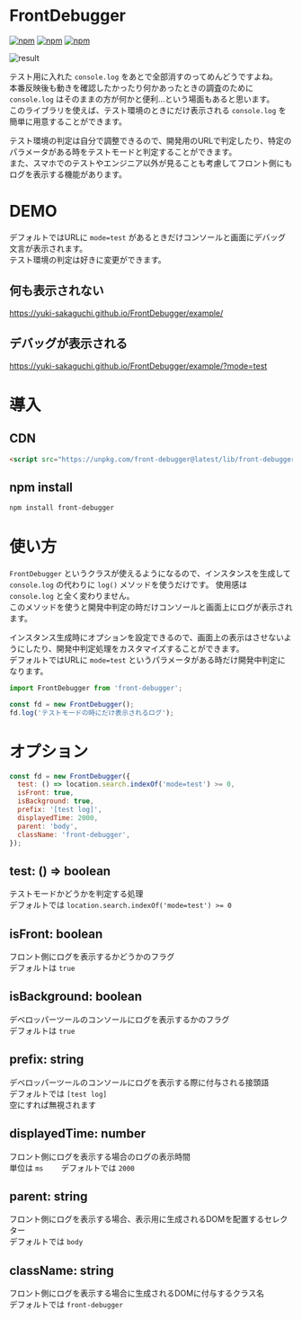 # FrontDebugger

[![npm](https://img.shields.io/npm/v/front-debugger.svg)](https://www.npmjs.com/package/front-debugger)
[![npm](https://img.shields.io/npm/dt/front-debugger.svg)](https://npmcharts.com/compare/front-debugger?minimal=true)
[![npm](https://img.shields.io/npm/l/front-debugger.svg)](https://www.npmjs.com/package/game-capsule)

![result](https://user-images.githubusercontent.com/16290220/128606621-28c80a38-18cd-4711-811a-d843f821701d.gif)

テスト用に入れた `console.log` をあとで全部消すのってめんどうですよね。  
本番反映後も動きを確認したかったり何かあったときの調査のために `console.log` はそのままの方が何かと便利...という場面もあると思います。  
このライブラリを使えば、テスト環境のときにだけ表示される `console.log` を簡単に用意することができます。  

テスト環境の判定は自分で調整できるので、開発用のURLで判定したり、特定のパラメータがある時をテストモードと判定することができます。  
また、スマホでのテストやエンジニア以外が見ることも考慮してフロント側にもログを表示する機能があります。


# DEMO
デフォルトではURLに `mode=test` があるときだけコンソールと画面にデバッグ文言が表示されます。  
テスト環境の判定は好きに変更ができます。  

## 何も表示されない  
https://yuki-sakaguchi.github.io/FrontDebugger/example/  

## デバッグが表示される  
https://yuki-sakaguchi.github.io/FrontDebugger/example/?mode=test

# 導入
## CDN
```html
<script src="https://unpkg.com/front-debugger@latest/lib/front-debugger.min.js"></script>
```

## npm install
```bash
npm install front-debugger
```

# 使い方

`FrontDebugger` というクラスが使えるようになるので、インスタンスを生成して `console.log` の代わりに `log()` メソッドを使うだけです。 
使用感は `console.log` と全く変わりません。   
このメソッドを使うと開発中判定の時だけコンソールと画面上にログが表示されます。  

インスタンス生成時にオプションを設定できるので、画面上の表示はさせないようにしたり、開発中判定処理をカスタマイズすることができます。  
デフォルトではURLに `mode=test` というパラメータがある時だけ開発中判定になります。 

```js
import FrontDebugger from 'front-debugger';

const fd = new FrontDebugger();
fd.log('テストモードの時にだけ表示されるログ');
```

# オプション

```js
const fd = new FrontDebugger({
  test: () => location.search.indexOf('mode=test') >= 0,
  isFront: true,
  isBackground: true,
  prefix: '[test log]',
  displayedTime: 2000,
  parent: 'body',
  className: 'front-debugger',
});
```

## test: () => boolean

テストモードかどうかを判定する処理  
デフォルトでは `location.search.indexOf('mode=test') >= 0`

## isFront: boolean

フロント側にログを表示するかどうかのフラグ  
デフォルトは `true`

## isBackground: boolean

デベロッパーツールのコンソールにログを表示するかのフラグ  
デフォルトは `true`

## prefix: string

デベロッパーツールのコンソールにログを表示する際に付与される接頭語  
デフォルトでは `[test log]`  
空にすれば無視されます  

## displayedTime: number

フロント側にログを表示する場合のログの表示時間  
単位は `ms`　　
デフォルトでは `2000` 

## parent: string

フロント側にログを表示する場合、表示用に生成されるDOMを配置するセレクター  
デフォルトでは `body`

## className: string

フロント側にログを表示する場合に生成されるDOMに付与するクラス名  
デフォルトでは `front-debugger`

